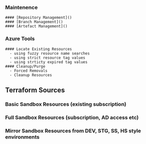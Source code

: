 
  ### Maintenence
    #### [Repository Management]()
    #### [Branch Management]()
    #### [Artefact Management]()
  ### Azure Tools
    #### Locate Existing Resources
      - using fuzzy resource name searches
      - using strict resource tag values
      - using strticty expired tag values
    #### Cleanup/Purge
      - Forced Removals
      - Cleanup Resources

## Terraform Sources
  ### Basic Sandbox Resources (existing subscription)
  ### Full Sandbox Resources (subscription, AD access etc)
  ### Mirror Sandbox Resources from DEV, STG, SS, HS style environments
